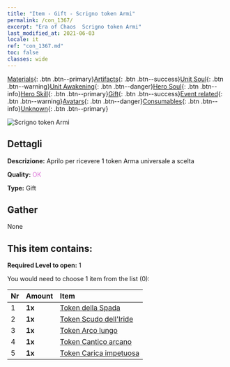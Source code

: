 ```yaml
---
title: "Item - Gift - Scrigno token Armi"
permalink: /con_1367/
excerpt: "Era of Chaos  Scrigno token Armi"
last_modified_at: 2021-06-03
locale: it
ref: "con_1367.md"
toc: false
classes: wide
---
```

 [Materials](/ItemsIT/){: .btn .btn--primary}[Artifacts](/ItemsIT/Artifacts/){: .btn .btn--success}[Unit Soul](/ItemsIT/UnitSoul/){: .btn .btn--warning}[Unit Awakening](/ItemsIT/UnitAwakening/){: .btn .btn--danger}[Hero Soul](/ItemsIT/HeroSoul/){: .btn .btn--info}[Hero Skill](/ItemsIT/HeroSkill/){: .btn .btn--primary}[Gift](/ItemsIT/Gift/){: .btn .btn--success}[Event related](/ItemsIT/Events/){: .btn .btn--warning}[Avatars](/ItemsIT/Avatars/){: .btn .btn--danger}[Consumables](/ItemsIT/Consumables/){: .btn .btn--info}[Unknown](/ItemsIT/Unknown/){: .btn .btn--primary}

 ![Scrigno token Armi](/images/t/i_906044.png)

## Dettagli
 **Descrizione:** Aprilo per ricevere 1 token Arma universale a scelta

 **Quality:** <span style="color: #DA70D6">OK</span>

 **Type:** Gift

## Gather

  None

## This item contains:

 **Required Level to open:** 1

 You would need to choose 1 item from the list (0):

  | Nr | Amount |     Item    |
  |:---|:-------|:------------|
  | 1 |  **1x** | [Token della Spada](/ItemsIT/con_912/) |  | 
  | 2 |  **1x** | [Token Scudo dell'Iride](/ItemsIT/con_913/) |  | 
  | 3 |  **1x** | [Token Arco lungo](/ItemsIT/con_914/) |  | 
  | 4 |  **1x** | [Token Cantico arcano](/ItemsIT/con_915/) |  | 
  | 5 |  **1x** | [Token Carica impetuosa](/ItemsIT/con_916/) |  | 
